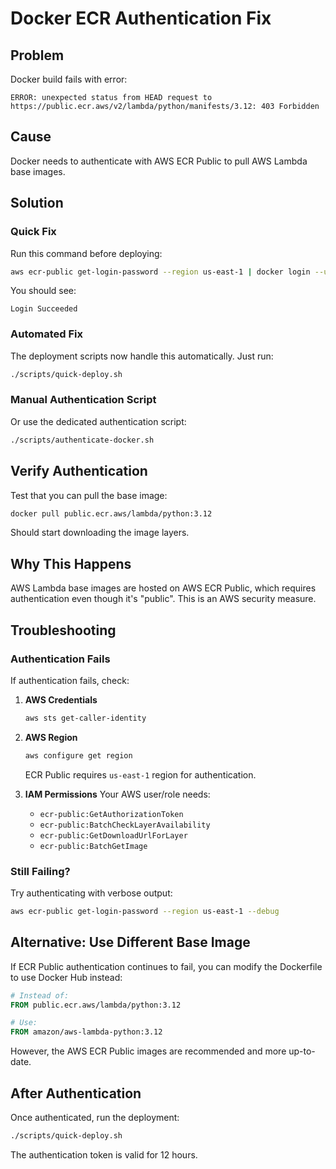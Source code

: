 # Docker ECR Authentication Fix

## Problem

Docker build fails with error:
```
ERROR: unexpected status from HEAD request to https://public.ecr.aws/v2/lambda/python/manifests/3.12: 403 Forbidden
```

## Cause

Docker needs to authenticate with AWS ECR Public to pull AWS Lambda base images.

## Solution

### Quick Fix

Run this command before deploying:

```bash
aws ecr-public get-login-password --region us-east-1 | docker login --username AWS --password-stdin public.ecr.aws
```

You should see:
```
Login Succeeded
```

### Automated Fix

The deployment scripts now handle this automatically. Just run:

```bash
./scripts/quick-deploy.sh
```

### Manual Authentication Script

Or use the dedicated authentication script:

```bash
./scripts/authenticate-docker.sh
```

## Verify Authentication

Test that you can pull the base image:

```bash
docker pull public.ecr.aws/lambda/python:3.12
```

Should start downloading the image layers.

## Why This Happens

AWS Lambda base images are hosted on AWS ECR Public, which requires authentication even though it's "public". This is an AWS security measure.

## Troubleshooting

### Authentication Fails

If authentication fails, check:

1. **AWS Credentials**
   ```bash
   aws sts get-caller-identity
   ```

2. **AWS Region**
   ```bash
   aws configure get region
   ```
   ECR Public requires `us-east-1` region for authentication.

3. **IAM Permissions**
   Your AWS user/role needs:
   - `ecr-public:GetAuthorizationToken`
   - `ecr-public:BatchCheckLayerAvailability`
   - `ecr-public:GetDownloadUrlForLayer`
   - `ecr-public:BatchGetImage`

### Still Failing?

Try authenticating with verbose output:

```bash
aws ecr-public get-login-password --region us-east-1 --debug
```

## Alternative: Use Different Base Image

If ECR Public authentication continues to fail, you can modify the Dockerfile to use Docker Hub instead:

```dockerfile
# Instead of:
FROM public.ecr.aws/lambda/python:3.12

# Use:
FROM amazon/aws-lambda-python:3.12
```

However, the AWS ECR Public images are recommended and more up-to-date.

## After Authentication

Once authenticated, run the deployment:

```bash
./scripts/quick-deploy.sh
```

The authentication token is valid for 12 hours.

